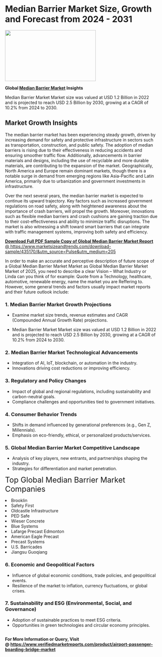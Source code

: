 <H1>Median Barrier Market Size, Growth and Forecast from 2024 - 2031</H1><img class="aligncenter size-medium wp-image-584254" src="https://thirdeyenews.in/wp-content/uploads/2024/09/Global-Market-Research-300x168.jpeg" alt="" width="300" height="168" /><p><strong>Global&nbsp;<a href="https://www.marketsizeandtrends.com/download-sample/435170/&amp;utm_source=Pulse&amp;utm_medium=205">Median Barrier Market</a> Insights</strong></p><p>Median Barrier Market Market size was valued at USD 1.2 Billion in 2022 and is projected to reach USD 2.5 Billion by 2030, growing at a CAGR of 10.2% from 2024 to 2030.</p><p><h2>Market Growth Insights</h2> <p>The median barrier market has been experiencing steady growth, driven by increasing demand for safety and protective infrastructure in sectors such as transportation, construction, and public safety. The adoption of median barriers is rising due to their effectiveness in reducing accidents and ensuring smoother traffic flow. Additionally, advancements in barrier materials and designs, including the use of recyclable and more durable materials, are contributing to the expansion of the market. Geographically, North America and Europe remain dominant markets, though there is a notable surge in demand from emerging regions like Asia-Pacific and Latin America, primarily due to urbanization and government investments in infrastructure.</p> <p><a href="download-link"></a></p> <p>Over the next several years, the median barrier market is expected to continue its upward trajectory. Key factors such as increased government regulations on road safety, along with heightened awareness about the importance of crash barriers, will propel the growth. Moreover, innovations such as flexible median barriers and crash cushions are gaining traction due to their cost-effectiveness and ability to minimize traffic disruptions. The market is also witnessing a shift toward smart barriers that can integrate with traffic management systems, improving both safety and efficiency.</p> <p><a href="get-more-link"></p><p><span class=""><strong>Download Full PDF Sample Copy of Global Median Barrier Market Report</strong> @ <a href="https://www.marketsizeandtrends.com/download-sample/435170/&amp;utm_source=Pulse&amp;utm_medium=205" target="_blank">https://www.marketsizeandtrends.com/download-sample/435170/&amp;utm_source=Pulse&amp;utm_medium=205</a></span></p><p>In order to make an accurate and perceptive description of future scope of a Global&nbsp;Median Barrier Market Market as Global&nbsp;Median Barrier Market Market of 2025, you need to describe a clear Vision &ndash; What Industry or Linda can you think of for example: Quote from a Technology, healthcare, automotive, renewable energy, name the market you are Reffering to. However, some general trends and factors usually impact market reports and their future outlook include:</p><h3>1.&nbsp;<strong>Median Barrier Market Growth Projections</strong></h3><ul><li>Examine market size trends, revenue estimates and CAGR (Compounded Annual Growth Rate) projections.</li><li><p>Median Barrier Market Market size was valued at USD 1.2 Billion in 2022 and is projected to reach USD 2.5 Billion by 2030, growing at a CAGR of 10.2% from 2024 to 2030.</p></li></ul><h3>2.&nbsp;<strong>Median Barrier Market Technological Advancements</strong></h3><ul><li>Integration of AI, IoT, blockchain, or automation in the industry.</li><li>Innovations driving cost reductions or improving efficiency.</li></ul><h3>3.&nbsp;<strong>Regulatory and Policy Changes</strong></h3><ul><li>Impact of global and regional regulations, including sustainability and carbon-neutral goals.</li><li>Compliance challenges and opportunities tied to government initiatives.</li></ul><h3>4.&nbsp;<strong>Consumer Behavior Trends</strong></h3><ul><li>Shifts in demand influenced by generational preferences (e.g., Gen Z, Millennials).</li><li>Emphasis on eco-friendly, ethical, or personalized products/services.</li></ul><h3>5.&nbsp;<strong>Global Median Barrier Market Competitive Landscape</strong></h3><ul><li>Analysis of key players, new entrants, and partnerships shaping the industry.</li><li>Strategies for differentiation and market penetration.</li></ul><p data-pm-slice="1 1 []"><span style="color: inherit; font-family: inherit; font-size: 25px;">Top Global Median Barrier Market Companies</span></p><div class="" data-test-id=""><p><li>Brooklin</li><li> Safety First</li><li> Oldcastle Infrastructure</li><li> PED Safe</li><li> Wieser Concrete</li><li> Blue Systems</li><li> Lafarge Precast Edmonton</li><li> American Eagle Precast</li><li> Precast Systems</li><li> U.S. Barricades</li><li> Jiangsu Guoqiang</li></p></div><h3>6.&nbsp;<strong>Economic and Geopolitical Factors</strong></h3><ul><li>Influence of global economic conditions, trade policies, and geopolitical events.</li><li>Resilience of the market to inflation, currency fluctuations, or global crises.</li></ul><h3>7.&nbsp;<strong>Sustainability and ESG (Environmental, Social, and Governance)</strong></h3><ul><li>Adoption of sustainable practices to meet ESG criteria.</li><li>Opportunities in green technologies and circular economy principles.</li></ul><h2><strong style="font-size: 14px;">For More Information or Query, Visit @&nbsp;</strong><a style="background-color: #ffffff; font-size: 14px;" href="https://www.marketsizeandtrends.com/report/median-barrier-market/" target="_blank">https://www.verifiedmarketreports.com/product/airport-passenger-boarding-bridge-market</a></h2>
